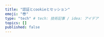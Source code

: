 ```yaml
---
title: "認証とcookieとセッション"
emoji: "😎"
type: "tech" # tech: 技術記事 / idea: アイデア
topics: []
published: false
---
```


